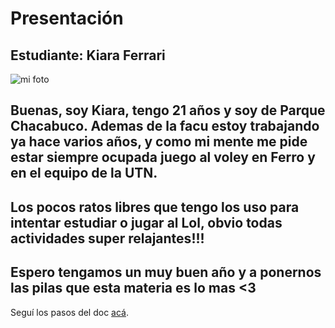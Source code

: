 # Presentación

## Estudiante: Kiara Ferrari
![mi foto](DSC_0600.JPG)

## Buenas, soy Kiara, tengo 21 años y soy de Parque Chacabuco. Ademas de la facu estoy trabajando ya hace varios años, y como mi mente me pide estar siempre ocupada juego al voley en Ferro y en el equipo de la UTN. 
## Los pocos ratos libres que tengo los uso para intentar estudiar o jugar al Lol, obvio todas actividades super relajantes!!!
## Espero tengamos un muy buen año y a ponernos las pilas que esta materia es lo mas <3


Seguí los pasos del doc [acá](https://docs.google.com/document/d/e/2PACX-1vQkogtG88cmwEIXEuff291urSyrZUYHikLIoRTspUodvIg5OoaUJTi8n0vqPJ3XUSN65sqJALTBizeB/pub).
